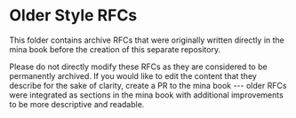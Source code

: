Older Style RFCs
================

This folder contains archive RFCs that were originally written directly in the mina book before the creation of this separate repository.

Please do not directly modify these RFCs as they are considered to be permanently archived. If you would like to edit the content that they describe for the sake of clarity, create a PR to the mina book --- older RFCs were integrated as sections in the mina book with additional improvements to be more descriptive and readable.
